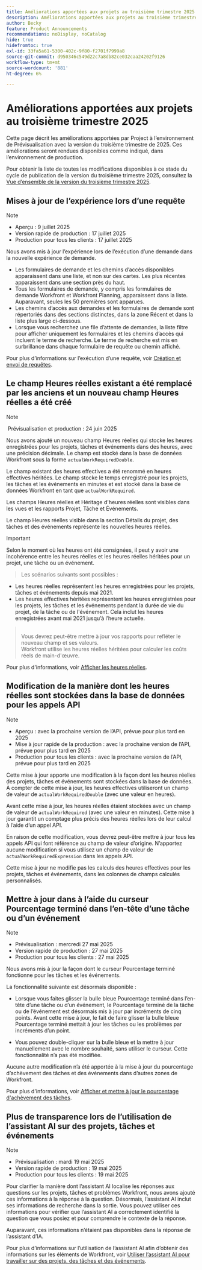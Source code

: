 ```yaml
---
title: Améliorations apportées aux projets au troisième trimestre 2025
description: Améliorations apportées aux projets au troisième trimestre 2025
author: Becky
feature: Product Announcements
recommendations: noDisplay, noCatalog
hide: true
hidefromtoc: true
exl-id: 33fa5a61-5300-402c-9f80-f2701f7999a8
source-git-commit: d950346c549d22c7a8db82ce032caa24202f9126
workflow-type: tm+mt
source-wordcount: '881'
ht-degree: 6%

---
```


# Améliorations apportées aux projets au troisième trimestre 2025

Cette page décrit les améliorations apportées par Project à l’environnement de Prévisualisation avec la version du troisième trimestre de 2025. Ces améliorations seront rendues disponibles comme indiqué, dans l’environnement de production.

Pour obtenir la liste de toutes les modifications disponibles à ce stade du cycle de publication de la version du troisième trimestre 2025, consultez la [Vue d’ensemble de la version du troisième trimestre 2025](/help/quicksilver/product-announcements/product-releases/25-q3-release-activity/25-q3-release-overview.md).

## Mises à jour de l’expérience lors d’une requête

>[!NOTE]
>
>* Aperçu : 9 juillet 2025
>* Version rapide de production : 17 juillet 2025
>* Production pour tous les clients : 17 juillet 2025

Nous avons mis à jour l’expérience lors de l’exécution d’une demande dans la nouvelle expérience de demande.

* Les formulaires de demande et les chemins d’accès disponibles apparaissent dans une liste, et non sur des cartes. Les plus récentes apparaissent dans une section près du haut.
* Tous les formulaires de demande, y compris les formulaires de demande Workfront et Workfront Planning, apparaissent dans la liste. Auparavant, seules les 50 premières sont apparues.
* Les chemins d’accès aux demandes et les formulaires de demande sont répertoriés dans des sections distinctes, dans la zone Récent et dans la liste plus large ci-dessous.
* Lorsque vous recherchez une file d’attente de demandes, la liste filtre pour afficher uniquement les formulaires et les chemins d’accès qui incluent le terme de recherche. Le terme de recherche est mis en surbrillance dans chaque formulaire de requête ou chemin affiché.

Pour plus d’informations sur l’exécution d’une requête, voir [Création et envoi de requêtes](/help/quicksilver/manage-work/requests/create-requests/create-submit-requests.md).

## Le champ Heures réelles existant a été remplacé par les anciens et un nouveau champ Heures réelles a été créé

>[!NOTE]
>
> Prévisualisation et production : 24 juin 2025 

Nous avons ajouté un nouveau champ Heures réelles qui stocke les heures enregistrées pour les projets, tâches et événements dans des heures, avec une précision décimale. Le champ est stocké dans la base de données Workfront sous la forme `actualWorkRequiredDouble`.

Le champ existant des heures effectives a été renommé en heures effectives héritées. Le champ stocke le temps enregistré pour les projets, les tâches et les événements en minutes et est stocké dans la base de données Workfront en tant que `actualWorkRequired`.

Les champs Heures réelles et Héritage d&#39;heures réelles sont visibles dans les vues et les rapports Projet, Tâche et Événements.

Le champ Heures réelles visible dans la section Détails du projet, des tâches et des événements représente les nouvelles heures réelles.

>[!IMPORTANT]
>
>Selon le moment où les heures ont été consignées, il peut y avoir une incohérence entre les heures réelles et les heures réelles héritées pour un projet, une tâche ou un événement.<br>
>>Les scénarios suivants sont possibles :
>
>* Les heures réelles représentent les heures enregistrées pour les projets, tâches et événements depuis mai 2021.
>* Les heures effectives héritées représentent les heures enregistrées pour les projets, les tâches et les événements pendant la durée de vie du projet, de la tâche ou de l&#39;événement. Cela inclut les heures enregistrées avant mai 2021 jusqu’à l’heure actuelle.
>  ><br>Vous devrez peut-être mettre à jour vos rapports pour refléter le nouveau champ et ses valeurs.
>  ><br>Workfront utilise les heures réelles héritées pour calculer les coûts réels de main-d&#39;œuvre.

Pour plus d&#39;informations, voir [Afficher les heures réelles](/help/quicksilver/manage-work/tasks/task-information/actual-hours.md).


## Modification de la manière dont les heures réelles sont stockées dans la base de données pour les appels API

>[!NOTE]
>
>* Aperçu : avec la prochaine version de l’API, prévue pour plus tard en 2025
>* Mise à jour rapide de la production : avec la prochaine version de l’API, prévue pour plus tard en 2025
>* Production pour tous les clients : avec la prochaine version de l’API, prévue pour plus tard en 2025

Cette mise à jour apporte une modification à la façon dont les heures réelles des projets, tâches et événements sont stockées dans la base de données. À compter de cette mise à jour, les heures effectives utiliseront un champ de valeur de `actualWorkRequiredDouble` (avec une valeur en heures).

Avant cette mise à jour, les heures réelles étaient stockées avec un champ de valeur de `actualWorkRequired` (avec une valeur en minutes). Cette mise à jour garantit un comptage plus précis des heures réelles lors de leur calcul à l’aide d’un appel API.

En raison de cette modification, vous devrez peut-être mettre à jour tous les appels API qui font référence au champ de valeur d’origine. N’apportez aucune modification si vous utilisez un champ de valeur de `actualWorkRequiredExpression` dans les appels API.

Cette mise à jour ne modifie pas les calculs des heures effectives pour les projets, tâches et événements, dans les colonnes de champs calculés personnalisés.

## Mettre à jour dans à l’aide du curseur Pourcentage terminé dans l’en-tête d’une tâche ou d’un événement

>[!NOTE]
>
>* Prévisualisation : mercredi 27 mai 2025
>* Version rapide de production : 27 mai 2025
>* Production pour tous les clients : 27 mai 2025

Nous avons mis à jour la façon dont le curseur Pourcentage terminé fonctionne pour les tâches et les événements.

La fonctionnalité suivante est désormais disponible :

* Lorsque vous faites glisser la bulle bleue Pourcentage terminé dans l’en-tête d’une tâche ou d’un événement, le Pourcentage terminé de la tâche ou de l’événement est désormais mis à jour par incréments de cinq points. Avant cette mise à jour, le fait de faire glisser la bulle bleue Pourcentage terminé mettait à jour les tâches ou les problèmes par incréments d’un point.

* Vous pouvez double-cliquer sur la bulle bleue et la mettre à jour manuellement avec le nombre souhaité, sans utiliser le curseur. Cette fonctionnalité n’a pas été modifiée.

Aucune autre modification n’a été apportée à la mise à jour du pourcentage d’achèvement des tâches et des événements dans d’autres zones de Workfront.

Pour plus d&#39;informations, voir [Afficher et mettre à jour le pourcentage d&#39;achèvement des tâches](/help/quicksilver/manage-work/projects/updating-work-in-a-project/view-update-percent-complete-for-tasks.md).

## Plus de transparence lors de l’utilisation de l’assistant AI sur des projets, tâches et événements

>[!NOTE]
>
>* Prévisualisation : mardi 19 mai 2025
>* Version rapide de production : 19 mai 2025
>* Production pour tous les clients : 19 mai 2025

Pour clarifier la manière dont l’assistant AI localise les réponses aux questions sur les projets, tâches et problèmes Workfront, nous avons ajouté ces informations à la réponse à la question. Désormais, l’assistant AI inclut ses informations de recherche dans la sortie. Vous pouvez utiliser ces informations pour vérifier que l’assistant AI a correctement identifié la question que vous posiez et pour comprendre le contexte de la réponse.

Auparavant, ces informations n’étaient pas disponibles dans la réponse de l’assistant d’IA.

Pour plus d’informations sur l’utilisation de l’assistant AI afin d’obtenir des informations sur les éléments de Workfront, voir [ Utiliser l’assistant AI pour travailler sur des projets, des tâches et des événements](/help/quicksilver/workfront-basics/ai-assistant/work-with-pti-through-ai-assisant.md).


